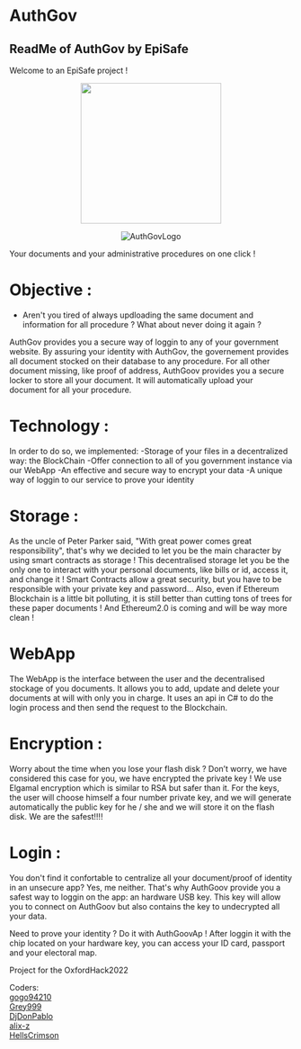 # AuthGov
ReadMe of AuthGov by EpiSafe
-----------------------------
Welcome to an EpiSafe project !
<p align="center">
  <img src="https://user-images.githubusercontent.com/78035043/155868294-e2bd0e8a-027c-459c-b41a-dcb59593b3ef.png" width="250" height="250"/>
</p>


<p align="center">
  <img src= https://github.com/gogo94210/AuthGov/blob/main/authgov.png?raw=true  alt="AuthGovLogo"/>
</p>

Your documents and your administrative procedures on one click !

# Objective :
- Aren't you tired of always updloading the same document and information for all procedure ? What about never doing it again ?

AuthGov provides you a secure way of loggin to any of your government website.
By assuring your identity with AuthGov, the governement provides all document stocked on their database to any procedure. 
For all other document missing, like proof of address, AuthGoov provides you a secure locker to store all your document. 
It will automatically upload your document for all your procedure.

# Technology :
In order to do so, we implemented:
  -Storage of your files in a decentralized way: the BlockChain
  -Offer connection to all of you government instance via our WebApp
  -An effective and secure way to encrypt your data
  -A unique way of loggin to our service to prove your identity
 
# Storage :
As the uncle of Peter Parker said, "With great power comes great responsibility", that's why we decided to let you be the main character by using smart contracts as storage !
This decentralised storage let you be the only one to interact with your personal documents, like bills or id, access it, and change it ! 
Smart Contracts allow a great security, but you have to be responsible with your private key and password...
Also, even if Ethereum Blockchain is a little bit polluting, it is still better than cutting tons of trees for these paper documents ! And Ethereum2.0 is coming and will be way more clean !

# WebApp
The WebApp is the interface between the user and the decentralised stockage of you documents. It allows you to add, update and delete your documents at will with only you in charge. It uses an api in C# to do the login process and then send the request to the Blockchain.

# Encryption :
Worry about the time when you lose your flash disk ? Don’t worry, we have considered this case for you, we have encrypted the private key !
We use Elgamal encryption  which is similar to RSA but safer than it. For the keys, the user will choose himself a four number private key, and we will generate automatically the public key for he / she and we will store it on the flash disk. 
We are the safest!!!!

# Login :
You don't find it confortable to centralize all your document/proof of identity in an unsecure app?
Yes, me neither.
That's why AuthGoov provide you a safest way to loggin on the app: an hardware USB key. This key will allow you to connect on AuthGoov but also contains the key to undecrypted all your data. 


Need to prove your identity ? 
Do it with AuthGoovAp ! After loggin it with the chip located on your hardware key, you can access your ID card, passport and your electoral map.


Project for the OxfordHack2022

Coders: <br/>
[gogo94210](https://github.com/gogo94210) <br/>
[Grey999](https://github.com/Grey999) <br/>
[DjDonPablo](https://github.com/DjDonPablo) <br/>
[alix-z](https://github.com/alix-z) <br/>
[HellsCrimson](https://github.com/HellsCrimson)

